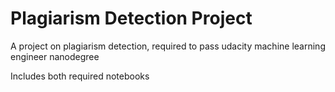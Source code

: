 # Plagiarism Detection Project
A project on plagiarism detection, required to pass udacity machine learning engineer nanodegree

Includes both required notebooks
